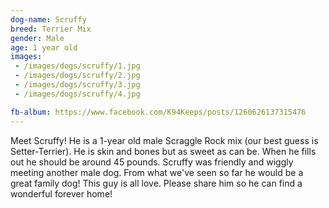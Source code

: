 ```yaml
---
dog-name: Scruffy
breed: Terrier Mix
gender: Male
age: 1 year old
images:
 - /images/dogs/scruffy/1.jpg
 - /images/dogs/scruffy/2.jpg
 - /images/dogs/scruffy/3.jpg
 - /images/dogs/scruffy/4.jpg

fb-album: https://www.facebook.com/K94Keeps/posts/1260626137315476
---
```

Meet Scruffy! He is a 1-year old male Scraggle Rock mix (our best guess is Setter-Terrier). He is skin and bones but as sweet as can be. When he fills out he should be around 45 pounds. Scruffy was friendly and wiggly meeting another male dog. From what we've seen so far he would be a great family dog! This guy is all love. Please share him so he can find a wonderful forever home!

